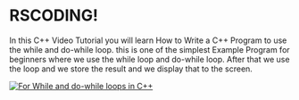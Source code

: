 # RSCODING!


In this C++ Video Tutorial you will learn How to Write a C++ Program to use the while and do-while loop.
this is one of the simplest Example Program for beginners where we use the while loop and do-while loop.
 After that we use the loop and we store the result and we display that to the screen.


[![For While and do-while loops in C++](https://img.youtube.com/vi/0mSy894aDHQ/0.jpg)](https://www.youtube.com/watch?v=0mSy894aDHQ)
